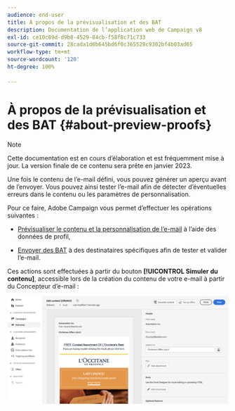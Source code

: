 ```yaml
---
audience: end-user
title: À propos de la prévisualisation et des BAT
description: Documentation de l’application web de Campaign v8
exl-id: ce10c89d-d9b8-4529-84cb-f58f8c71c733
source-git-commit: 28cada1d6b645bd6f0c365528c9302bf4b03ad65
workflow-type: tm+mt
source-wordcount: '120'
ht-degree: 100%

---
```


# À propos de la prévisualisation et des BAT {#about-preview-proofs}

>[!NOTE]
>
>Cette documentation est en cours d’élaboration et est fréquemment mise à jour. La version finale de ce contenu sera prête en janvier 2023.

Une fois le contenu de l’e-mail défini, vous pouvez générer un aperçu avant de l’envoyer. Vous pouvez ainsi tester l’e-mail afin de détecter d’éventuelles erreurs dans le contenu ou les paramètres de personnalisation.

Pour ce faire, Adobe Campaign vous permet d’effectuer les opérations suivantes :

* [Prévisualiser le contenu et la personnalisation de l’e-mail](#preview) à l’aide des données de profil,

<!--* [Check the email rendering](#rendering) in popular desktop, mobile and web-based clients,-->
* [Envoyer des BAT](#send-proofs) à des destinataires spécifiques afin de tester et valider l’e-mail.

Ces actions sont effectuées à partir du bouton **[!UICONTROL Simuler du contenu]**, accessible lors de la création du contenu de votre e-mail à partir du Concepteur d’e-mail :

![](assets/simulate.png)
